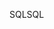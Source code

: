 <span data-ttu-id="00ea6-101">SQL</span><span class="sxs-lookup"><span data-stu-id="00ea6-101">SQL</span></span>
